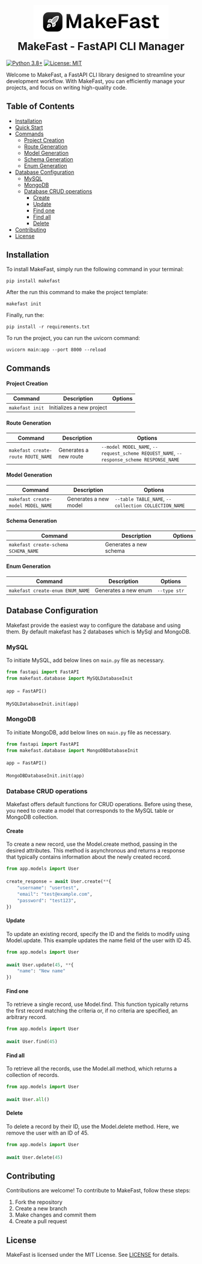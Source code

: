 <div align="center">
  <img height="90" src="https://raw.githubusercontent.com/playiiit/makefast/main/makefast/app/assets/makefast-logo-white-bg.png">
  <h1 style="margin-top: 0px;">
    MakeFast - FastAPI CLI Manager
  </h1>
</div>

[![Python 3.8+](https://img.shields.io/badge/python-3.8+-blue.svg)](https://www.python.org/downloads/)
[![License: MIT](https://img.shields.io/badge/License-MIT-yellow.svg)](https://opensource.org/licenses/MIT)

Welcome to MakeFast, a FastAPI CLI library designed to streamline your development workflow. With MakeFast, you can efficiently manage your projects, and focus on writing high-quality code.

## Table of Contents
- [Installation](#installation)
- [Quick Start](#quick-start)
- [Commands](#commands)
  - [Project Creation](#project-creation)
  - [Route Generation](#route-generation)
  - [Model Generation](#model-generation)
  - [Schema Generation](#schema-generation)
  - [Enum Generation](#enum-generation)
- [Database Configuration](#database-configuration)
  - [MySQL](#mysql)
  - [MongoDB](#mongodb)
  - [Database CRUD operations](#database-crud-operations)
    - [Create](#create)
    - [Update](#update)
    - [Find one](#find-one)
    - [Find all](#find-all)
    - [Delete](#delete)
- [Contributing](#contributing)
- [License](#license)

## Installation

To install MakeFast, simply run the following command in your terminal:
```shell
pip install makefast
```
After the run this command to make the project template:
```shell
makefast init
```
Finally, run the:
```shell
pip install -r requirements.txt
```
To run the project, you can run the uvicorn command:
```shell
uvicorn main:app --port 8000 --reload
```

## Commands

#### Project Creation
| Command | Description | Options |
| --- | --- | --- |
| `makefast init` | Initializes a new project |  |

#### Route Generation
| Command | Description | Options |
| --- | --- | --- |
| `makefast create-route ROUTE_NAME` | Generates a new route | `--model MODEL_NAME`, `--request_scheme REQUEST_NAME`, `--response_scheme RESPONSE_NAME` |

#### Model Generation
| Command | Description | Options |
| --- | --- | --- |
| `makefast create-model MODEL_NAME` | Generates a new model | `--table TABLE_NAME`, `--collection COLLECTION_NAME` |

#### Schema Generation
| Command | Description | Options |
| --- | --- | --- |
| `makefast create-schema SCHEMA_NAME` | Generates a new schema |  |

#### Enum Generation
| Command | Description | Options |
| --- | --- | --- |
| `makefast create-enum ENUM_NAME` | Generates a new enum | `--type str` |

## Database Configuration
Makefast provide the easiest way to configure the database and using them. By default makefast has 2 databases which is MySql and MongoDB.

### MySQL

To initiate MySQL, add below lines on `main.py` file as necessary.
```py
from fastapi import FastAPI
from makefast.database import MySQLDatabaseInit

app = FastAPI()

MySQLDatabaseInit.init(app)
```

### MongoDB

To initiate MongoDB, add below lines on `main.py` file as necessary.
```py
from fastapi import FastAPI
from makefast.database import MongoDBDatabaseInit

app = FastAPI()

MongoDBDatabaseInit.init(app)
```

### Database CRUD operations

Makefast offers default functions for CRUD operations. Before using these, you need to create a model that corresponds to the MySQL table or MongoDB collection.

#### Create
To create a new record, use the Model.create method, passing in the desired attributes. This method is asynchronous and returns a response that typically contains information about the newly created record.
```py
from app.models import User

create_response = await User.create(**{
    "username": "usertest",
    "email": "test@example.com",
    "password": "test123",
})
```
#### Update
To update an existing record, specify the ID and the fields to modify using Model.update. This example updates the name field of the user with ID 45.
```py
from app.models import User

await User.update(45, **{
    "name": "New name"
})
```
#### Find one
To retrieve a single record, use Model.find. This function typically returns the first record matching the criteria or, if no criteria are specified, an arbitrary record.
```py
from app.models import User

await User.find(45)
```
#### Find all
To retrieve all the records, use the Model.all method, which returns a collection of records.
```py
from app.models import User

await User.all()
```
#### Delete
To delete a record by their ID, use the Model.delete method. Here, we remove the user with an ID of 45.
```py
from app.models import User

await User.delete(45)
```

## Contributing

Contributions are welcome! To contribute to MakeFast, follow these steps:

1. Fork the repository
2. Create a new branch
3. Make changes and commit them
4. Create a pull request

## License

MakeFast is licensed under the MIT License. See [LICENSE](LICENSE) for details.